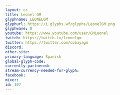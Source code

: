 ```yaml
---
layout: cc
title: Leonel GM
glyphname: LEONELGM
glyphurl: https://i.glyphs.wf/glyphs/LeonelGM.png
glyphwave: 8
youtube: https://www.youtube.com/user/GMLeonel
twitch: https://twitch.tv/leonelgm
twitter: https://twitter.com/cobayagm
discord: 
other-site: 
primary-language: Spanish
global-glyph-code: 
currently-partnered: 
stream-currency-needed-for-glyph: 
facebook: 
mixer: 
id: 107
---
```


